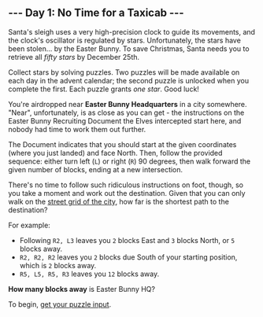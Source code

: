 ## --- Day 1: No Time for a Taxicab ---

Santa's sleigh uses a very high-precision clock to guide its movements, and the
clock's oscillator is regulated by stars. Unfortunately, the stars have been
stolen... by the Easter Bunny. To save Christmas, Santa needs you to retrieve
all _fifty stars_ by December 25th.

Collect stars by solving puzzles. Two puzzles will be made available on each
day in the advent calendar; the second puzzle is unlocked when you complete the
first. Each puzzle grants _one star_. Good luck!

You're airdropped near **Easter Bunny Headquarters** in a city somewhere.
"Near", unfortunately, is as close as you can get - the instructions on the
Easter Bunny Recruiting Document the Elves intercepted start here, and nobody
had time to work them out further.

The Document indicates that you should start at the given coordinates (where
you just landed) and face North. Then, follow the provided sequence: either
turn left (`L`) or right (`R`) 90 degrees, then walk forward the given number
of blocks, ending at a new intersection.

There's no time to follow such ridiculous instructions on foot, though, so you
take a moment and work out the destination. Given that you can only walk on the
[street grid of the city][taxicab-geometry], how far is the shortest path to
the destination?

For example:

- Following `R2, L3` leaves you `2` blocks East and `3` blocks North, or `5`
  blocks away.
- `R2, R2, R2` leaves you `2` blocks due South of your starting position, which
  is `2` blocks away.
- `R5, L5, R5, R3` leaves you `12` blocks away.

**How many blocks away** is Easter Bunny HQ?

To begin, [get your puzzle input](input.txt).

[taxicab-geometry]: https://en.wikipedia.org/wiki/Taxicab_geometry
